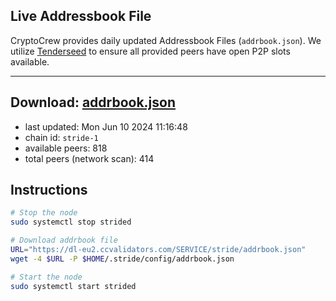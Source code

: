 ## Live Addressbook File

CryptoCrew provides daily updated Addressbook Files (`addrbook.json`). We utilize [Tenderseed](https://github.com/binaryholdings/tenderseed) to ensure all provided peers have open P2P slots available.

---
**Download: [addrbook.json](https://dl-eu2.ccvalidators.com/SERVICE/stride/addrbook.json)**
---

- last updated: Mon Jun 10 2024 11:16:48
- chain id: `stride-1`
- available peers: 818
- total peers (network scan): 414

## Instructions
```sh
# Stop the node
sudo systemctl stop strided

# Download addrbook file
URL="https://dl-eu2.ccvalidators.com/SERVICE/stride/addrbook.json"
wget -4 $URL -P $HOME/.stride/config/addrbook.json

# Start the node
sudo systemctl start strided
```
